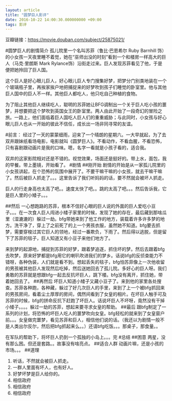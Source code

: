 ```yaml
---
layout: article
title: "圆梦巨人影评"
date: 2016-10-22 14:00:30.000000000 +09:00
tags: 影评
---
```


豆瓣链接：https://movie.douban.com/subject/25875021/

#圆梦巨人的剧情简介
孤儿院里一个名叫苏菲（鲁比·巴恩希尔 Ruby Barnhill 饰）的小女孩一天夜里睡不着觉，她在“巫师出没的时刻”看到一个和楼房一样高大的巨人（马克·里朗斯 Mark Rylance饰）沿街走过来。巨人发现苏菲看见了他，于是便把她拎回了巨人国。

这个巨人是好心眼儿巨人，好心眼儿巨人专门搜集好梦，把梦分门别类地装在一个个玻璃瓶子里，再挨家挨户地把捕捉来的好梦吹到孩子们睡觉的卧室里。他与其他巨人国中的巨人不一样。其他巨人都吃人，他只吃自己种植的食物。

为了阻止其他巨人继续吃人，聪明的苏菲她让BFG调制出一个关于巨人吃小孩的噩梦，并想要把这个梦吹到英国女王的卧室里。两人由此开始了一段奇幻的冒险之旅。一路上，他们面临着巨人国吃人巨人们的重重威胁；与此同时，小女孩与好心眼儿巨人也从一开始的彼此不信任，成长出一场非同寻常的友谊。

#前言：
经过了一天的蒙蒙细雨，迎来了一个晴朗的星期六。一大早就起，为了去双井跟妹纸看场电影，电影就叫《圆梦巨人》。不看动作，不看血腥，不看恐怖，只有喜剧跟动画片是我的口味。嗯，名字一看就是小孩子看的，适合我。

双井的这家影院相对还是不错的。视觉效果，场面还是挺好的。带上水，面包，我的早餐。带上墨镜，开始看了。
#剧情
##刚开始
剧情的开始是从一家孤儿院里的小女孩讲起，在个恐怖的氛围中展开了。不要干嘛干嘛的小女孩，就去干嘛干嘛了。然后被巨人抓走了。。。这里告诉了我们听妈妈的话，要不然就会被坏人抓走。

巨人的行走身高也太高了吧。。速度太快了吧。。跳的太高了吧。。。然后告诉我，它是巨人里的小矮子。。。

##然后
一心想跑路的苏菲，根本不信好心眼的巨人说的外面的巨人爱吃小豆子。。。在一次食人巨人闯进小矮子家里的时候，发现了她的存在，最后藏到那啥瓜里（湿漉漉的）躲过一劫。bfg带她来到了他工作的地方，装载着许多许多梦的地方。洗干净了，穿上了之前死了的上一个男孩衣服，虽然她不知道。bfg要去抓梦，需要穿梭过其它巨人的领地，经过一番欺负，下雨了。然后得以逃脱，但是留下了苏菲的毯子，巨人知道又有小豆子来他们地方了。

来到梦的起源地，捕捉到苏菲的好梦，跟着梦追逐，抓住坏的梦。然后去跟着bfg去吹梦。原来好梦都是bfg用它的喇叭吹进我们的梦乡。话说bfg的反侦查能力不错呀，各种伪装，人们就是看不到。想起丢失的毯子，bfg怕苏菲像上一次他收留的男孩被其他巨人发现然后吃掉，然后送她回去了孤儿院。多好心的巨人呀。我们勇敢的苏菲就是想跟bfg一起去反抗坏巨人，跳下楼。bfg没有离开，抓住她，带着她回去了。
##再然后
坏巨人知道小矮子又藏小豆子了。来到他的家里各处搜查。苏菲各种跑，各种藏，躲过了好几次巨人的手里，来到了上一个被bfg抓回来的男孩房间，看着尘土厚厚的房间，偶然间看到了女皇的相片。在坏巨人触手可及苏菲的时候，bfg的拼命反抗下赶跑了坏巨人。话说坏巨人不坏呀，竟然没有干掉小矮子。。。。躲过一劫的苏菲，想起来要寻求女皇的帮助。
##最后
跟bfg制定了一系列的计划，将恐怖的坏巨人吃人的噩梦吹向女皇。bfg轻松的就来到了女皇窗户前。。。女皇做完噩梦，看见苏菲和巨人，相信他们说的话。（我还以为剧情一般不是人类出尔反尔，然后把bfg抓起来么。。）还请bfg吃饭。。。那桌子，那食量。。

在军队的帮助下，将坏巨人扔到一个孤独的小岛上。。。完
#总结
##困意
两星，没有那么困。但还是套路。。故事没有啥亮点。
##适合人群
动画片嘛，还是小孩的市场。。。
##道理
1. 听话，不然就会被巨人抓走。
2. 一群人里面有坏人，也有好人。
3. 好梦坏梦是巨人给你的。
4. 相信政府
5. 相信政府
6. 相信政府
